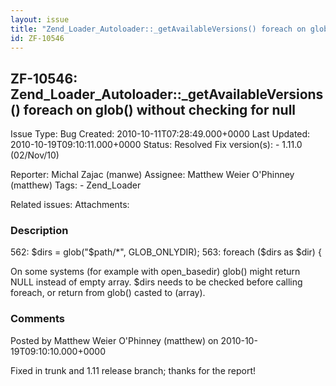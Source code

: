 ```yaml
---
layout: issue
title: "Zend_Loader_Autoloader::_getAvailableVersions() foreach on glob() without checking for null"
id: ZF-10546
---
```


ZF-10546: Zend\_Loader\_Autoloader::\_getAvailableVersions() foreach on glob() without checking for null
--------------------------------------------------------------------------------------------------------

 Issue Type: Bug Created: 2010-10-11T07:28:49.000+0000 Last Updated: 2010-10-19T09:10:11.000+0000 Status: Resolved Fix version(s): - 1.11.0 (02/Nov/10)
 
 Reporter:  Michal Zajac (manwe)  Assignee:  Matthew Weier O'Phinney (matthew)  Tags: - Zend\_Loader
 
 Related issues: 
 Attachments: 
### Description

562: $dirs = glob("$path/\*", GLOB\_ONLYDIR); 563: foreach ($dirs as $dir) {

On some systems (for example with open\_basedir) glob() might return NULL instead of empty array. $dirs needs to be checked before calling foreach, or return from glob() casted to (array).

 

 

### Comments

Posted by Matthew Weier O'Phinney (matthew) on 2010-10-19T09:10:10.000+0000

Fixed in trunk and 1.11 release branch; thanks for the report!

 

 